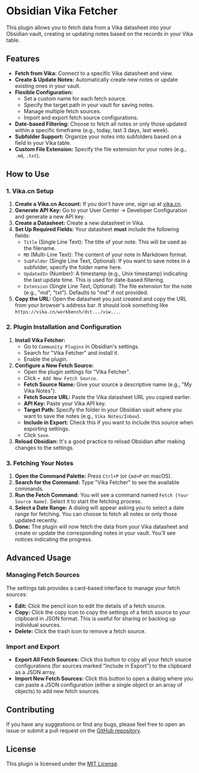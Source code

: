 # Obsidian Vika Fetcher

This plugin allows you to fetch data from a Vika datasheet into your Obsidian vault, creating or updating notes based on the records in your Vika table.

## Features

-   **Fetch from Vika:** Connect to a specific Vika datasheet and view.
-   **Create & Update Notes:** Automatically create new notes or update existing ones in your vault.
-   **Flexible Configuration:**
    -   Set a custom name for each fetch source.
    -   Specify the target path in your vault for saving notes.
    -   Manage multiple fetch sources.
    -   Import and export fetch source configurations.
-   **Date-based Filtering:** Choose to fetch all notes or only those updated within a specific timeframe (e.g., today, last 3 days, last week).
-   **Subfolder Support:** Organize your notes into subfolders based on a field in your Vika table.
-   **Custom File Extension:** Specify the file extension for your notes (e.g., `.md`, `.txt`).

## How to Use

### 1. Vika.cn Setup

1.  **Create a Vika.cn Account:** If you don't have one, sign up at [vika.cn](https://vika.cn).
2.  **Generate API Key:** Go to your User Center -> Developer Configuration and generate a new API key.
3.  **Create a Datasheet:** Create a new datasheet in Vika.
4.  **Set Up Required Fields:** Your datasheet **must** include the following fields:
    -   `Title` (Single Line Text): The title of your note. This will be used as the filename.
    -   `MD` (Multi-Line Text): The content of your note in Markdown format.
    -   `SubFolder` (Single Line Text, Optional): If you want to save notes in a subfolder, specify the folder name here.
    -   `UpdatedIn` (Number): A timestamp (e.g., Unix timestamp) indicating the last update time. This is used for date-based filtering.
    -   `Extension` (Single Line Text, Optional): The file extension for the note (e.g., "md", "txt"). Defaults to "md" if not provided.
5.  **Copy the URL:** Open the datasheet you just created and copy the URL from your browser's address bar. It should look something like `https://vika.cn/workbench/dst.../viw...`.

### 2. Plugin Installation and Configuration

1.  **Install Vika Fetcher:**
    -   Go to `Community Plugins` in Obsidian's settings.
    -   Search for "Vika Fetcher" and install it.
    -   Enable the plugin.
2.  **Configure a New Fetch Source:**
    -   Open the plugin settings for "Vika Fetcher".
    -   Click `+ Add New Fetch Source`.
    -   **Fetch Source Name:** Give your source a descriptive name (e.g., "My Vika Notes").
    -   **Fetch Source URL:** Paste the Vika datasheet URL you copied earlier.
    -   **API Key:** Paste your Vika API key.
    -   **Target Path:** Specify the folder in your Obsidian vault where you want to save the notes (e.g., `Vika Notes/Inbox`).
    -   **Include in Export:** Check this if you want to include this source when exporting settings.
    -   Click `Save`.
3.  **Reload Obsidian:** It's a good practice to reload Obsidian after making changes to the settings.

### 3. Fetching Your Notes

1.  **Open the Command Palette:** Press `Ctrl+P` (or `Cmd+P` on macOS).
2.  **Search for the Command:** Type "Vika Fetcher" to see the available commands.
3.  **Run the Fetch Command:** You will see a command named `Fetch [Your Source Name]`. Select it to start the fetching process.
4.  **Select a Date Range:** A dialog will appear asking you to select a date range for fetching. You can choose to fetch all notes or only those updated recently.
5.  **Done:** The plugin will now fetch the data from your Vika datasheet and create or update the corresponding notes in your vault. You'll see notices indicating the progress.

## Advanced Usage

### Managing Fetch Sources

The settings tab provides a card-based interface to manage your fetch sources:

-   **Edit:** Click the pencil icon to edit the details of a fetch source.
-   **Copy:** Click the copy icon to copy the settings of a fetch source to your clipboard in JSON format. This is useful for sharing or backing up individual sources.
-   **Delete:** Click the trash icon to remove a fetch source.

### Import and Export

-   **Export All Fetch Sources:** Click this button to copy all your fetch source configurations (for sources marked "Include in Export") to the clipboard as a JSON array.
-   **Import New Fetch Sources:** Click this button to open a dialog where you can paste a JSON configuration (either a single object or an array of objects) to add new fetch sources.

## Contributing

If you have any suggestions or find any bugs, please feel free to open an issue or submit a pull request on the [GitHub repository](<Your GitHub Repo Link Here>).

## License

This plugin is licensed under the [MIT License](LICENSE).